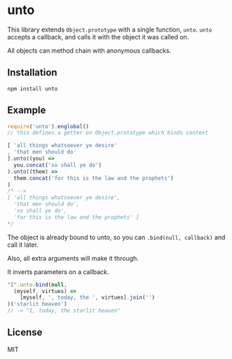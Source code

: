 # unto

This library extends `Object.prototype` with a single function, `unto`.
`unto` accepts a callback, and calls it with the object it was called on.

All objects can method chain with anonymous callbacks.

## Installation

```
npm install unto
```

## Example

```js
require('unto').englobal()
// this defines a getter on Object.prototype which binds context

[ 'all things whatsoever ye desire'
, 'that men should do'
].unto((you) =>
  you.concat('so shall ye do')
).unto((them) =>
  them.concat('for this is the law and the prophets')
)
/* -->
[ 'all things whatsoever ye desire',
  'that men should do',
  'so shall ye do',
  'for this is the law and the prophets' ]
*/
```

The object is already bound to unto, so you can `.bind(null, callback)` and call it later.

Also, all extra arguments will make it through.

It inverts parameters on a callback.

```js
"I".unto.bind(null,
  (myself, virtues) =>
    [myself, ', today, the ', virtues].join('')
)('starlit heaven')
// -> "I, today, the starlit heaven"
```

## License

MIT
